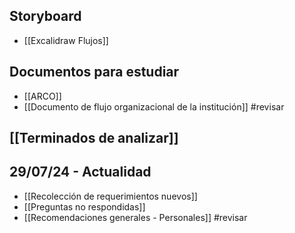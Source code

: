 ## Storyboard
+ [[Excalidraw Flujos]]
## Documentos para estudiar
+ [[ARCO]]
+ [[Documento de flujo organizacional de la institución]] #revisar
## [[Terminados de analizar]]

## 29/07/24 - Actualidad
+ [[Recolección de requerimientos nuevos]]
+ [[Preguntas no respondidas]]
+ [[Recomendaciones generales - Personales]] #revisar 
